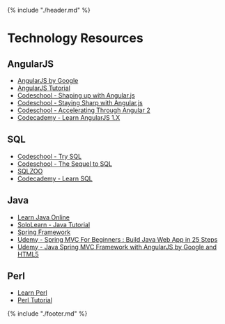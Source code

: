 {% include "./header.md" %}

# Technology Resources

## AngularJS
* [AngularJS by Google](https://angularjs.org/)
* [AngularJS Tutorial](https://docs.angularjs.org/tutorial)
* [Codeschool - Shaping up with Angular.js](https://www.codeschool.com/courses/shaping-up-with-angular-js)
* [Codeschool - Staying Sharp with Angular.js](https://www.codeschool.com/courses/staying-sharp-with-angular-js)
* [Codeschool - Accelerating Through Angular 2](https://www.codeschool.com/courses/accelerating-through-angular-2)
* [Codecademy - Learn AngularJS 1.X](https://www.codecademy.com/learn/learn-angularjs)

## SQL
* [Codeschool - Try SQL](https://www.codeschool.com/courses/try-sql)
* [Codeschool - The Sequel to SQL](https://www.codeschool.com/courses/the-sequel-to-sql)
* [SQLZOO](http://sqlzoo.net/)
* [Codecademy - Learn SQL](https://www.codecademy.com/learn/learn-sql)

## Java
* [Learn Java Online](http://www.learnjavaonline.org/)
* [SoloLearn - Java Tutorial](http://www.sololearn.com/Course/Java/)
* [Spring Framework](https://spring.io/)
* [Udemy - Spring MVC For Beginners : Build Java Web App in 25 Steps](https://www.udemy.com/spring-mvc-tutorial-for-beginners-step-by-step/)
* [Udemy - Java Spring MVC Framework with AngularJS by Google and HTML5](https://www.udemy.com/java-spring-mvc-framework-with-angularjs-by-google-and-html5/)

## Perl
* [Learn Perl](http://learn-perl.org/)
* [Perl Tutorial](http://www.perltutorial.org/)


{% include "./footer.md" %}
